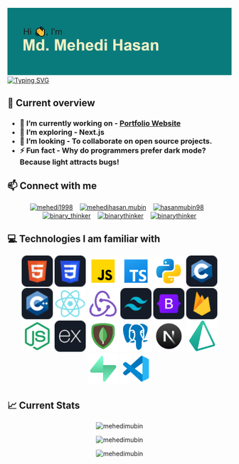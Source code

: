 ![Banner Image](header.png)
<a href="https://git.io/typing-svg"><img src="https://readme-typing-svg.demolab.com?font=Fira+Code&pause=1000&vCenter=true&random=false&width=435&lines=A+Full-Stack+Web+Developer;Turning+ideas+into+digital+reality" alt="Typing SVG" /></a>

## 👀 Current overview

<h3>
  <ul>
    <li>🔭 I’m currently working on - <a href="https://github.com/MehediMubin/portfolio-website">Portfolio Website</a></li>
    <li>🌱 I’m exploring - Next.js</li>
    <li>👯 I’m looking - To collaborate on open source projects.</li>
    <li>⚡ Fun fact - Why do programmers prefer dark mode? Because light attracts bugs!</li>
  </ul>
</h3>

## 📫 Connect with me

<p align="center">
<a href="https://linkedin.com/in/mehedi1998" target="blank"><img align="center" src="https://raw.githubusercontent.com/rahuldkjain/github-profile-readme-generator/master/src/images/icons/Social/linked-in-alt.svg" alt="mehedi1998" width="40" /></a>&nbsp;&nbsp;&nbsp;
<a href="https://fb.com/mehedihasan.mubin" target="blank"><img align="center" src="https://raw.githubusercontent.com/rahuldkjain/github-profile-readme-generator/master/src/images/icons/Social/facebook.svg" alt="mehedihasan.mubin" width="40" /></a>&nbsp;&nbsp;&nbsp;
<a href="https://twitter.com/hasanmubin98" target="blank"><img align="center" src="https://raw.githubusercontent.com/rahuldkjain/github-profile-readme-generator/master/src/images/icons/Social/twitter.svg" alt="hasanmubin98" width="40" /></a>&nbsp;&nbsp;&nbsp;
<a href="https://www.codechef.com/users/binary_thinker" target="blank"><img align="center" src="https://cdn.jsdelivr.net/npm/simple-icons@3.1.0/icons/codechef.svg" alt="binary_thinker" width="40" /></a>&nbsp;&nbsp;&nbsp;
<a href="https://codeforces.com/profile/binarythinker" target="blank"><img align="center" src="https://raw.githubusercontent.com/rahuldkjain/github-profile-readme-generator/master/src/images/icons/Social/codeforces.svg" alt="binarythinker" width="40" /></a>&nbsp;&nbsp;&nbsp;
<a href="https://www.leetcode.com/binarythinker" target="blank"><img align="center" src="https://raw.githubusercontent.com/rahuldkjain/github-profile-readme-generator/master/src/images/icons/Social/leet-code.svg" alt="binarythinker" width="40" /></a>
</p>

## 💻 Technologies I am familiar with

<p align="center">
  <img src="images/icons/HTML.png" alt="HTML Logo" width="70">
  <img src="images/icons/css.png" alt="CSS Logo" width="70">
  <img src="images/icons/Javascript.34326cf0.svg" alt="JavaScript Logo" width="70">
  <img src="images/icons/Ts.7bed7ff0.svg" alt="TypeScript Logo" width="70">
  <img src="images/icons/python.9ee999c6.svg" alt="Python Logo" width="70">
  <img src="images/icons/c.png" alt="C Logo" width="70">
  <img src="images/icons/cpp.png" alt="C++ Logo" width="70">
  <img src="images/icons/react.ec726271.svg" alt="React Logo" width="70">
  <img src="images/icons/redux.71ccc46d.svg" alt="Redux Logo" width="70">
  <img src="images/icons/tailwind.png" alt="Tailwind Logo" width="70">
  <img src="images/icons/Bootsrap.png" alt="Bootstrap Logo" width="70">
  <img src="images/icons/firebase.png" alt="Firebase Logo" width="70">
  <img src="images/icons/nodejs.26176163.svg" alt="Nodejs Logo" width="70">
  <img src="images/icons/express.png" alt="Express Logo" width="70">
  <img src="images/icons/mongodb.7d4f7146.svg" alt="MongoDB Logo" width="70">
  <img src="images/icons/postgres.d0c62796.svg" alt="Postgres Logo" width="70">
  <img src="images/icons/nextjs.f7d35cbb.svg" alt="Next.js Logo" width="70">
  <img src="images/icons/prisma.850e9dae.svg" alt="Prisma Logo" width="70">
  <img src="images/icons/supabse.6b62032f.svg" alt="Supabase Logo" width="70">
  <img src="images/icons/vscode.13c00b41.svg" alt="VS Code Logo" width="70">
</p>

## 📈 Current Stats

<p align="center">
  <img src="https://github-readme-stats.vercel.app/api/top-langs?username=mehedimubin&show_icons=true&locale=en&layout=compact" alt="mehedimubin" />
</p>
<p align="center">
  <img src="https://github-readme-stats.vercel.app/api?username=mehedimubin&show_icons=true&locale=en" alt="mehedimubin" />
</p>
<p align="center">
  <img src="https://github-readme-streak-stats.herokuapp.com/?user=mehedimubin&" alt="mehedimubin" />
</p>
